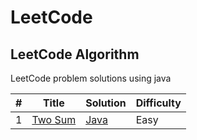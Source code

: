 # LeetCode

## LeetCode Algorithm

LeetCode problem solutions using java

| # | Title                                             | Solution                                | Difficulty |
|---|---------------------------------------------------|-----------------------------------------|------------|
| 1 | [Two Sum](https://leetcode.com/problems/two-sum/) | [Java](./Algorithms/TwoSum/TwoSum.java) | Easy       |

